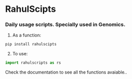 # RahulScipts

### Daily usage scripts. Specially used in Genomics.

1. As a function:

```bash
pip install rahulscipts
```

2. To use:

```python
import rahulscripts as rs
```

Check the documentation to see all the functions avaiable..